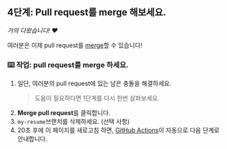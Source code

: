 <!--
  <<< Author notes: Step 4 >>>
  Start this step by acknowledging the previous step.
  Define terms and link to docs.github.com.
-->

## 4단계: Pull request를 merge 해보세요.

_거의 다왔습니다! :heart:_

여러분은 이제 pull request를 [merge](https://docs.github.com/en/get-started/quickstart/github-glossary#merge)할 수 있습니다!

### :keyboard: 작업: pull request를 merge 하세요.

1. 일단, 여러분의 pull request에 있는 남은 충돌을 해결하세요.
   > 도움이 필요하다면 1단계를 다시 한번 살펴보세요.
1. **Merge pull request**를 클릭합니다.
1. `my-resume`브랜치를 삭제하세요. (선택 사항)
1. 20초 후에 이 페이지를 새로고침 하면, [GitHub Actions](https://docs.github.com/en/actions)이 자동으로 다음 단계로 안내합니다. 
